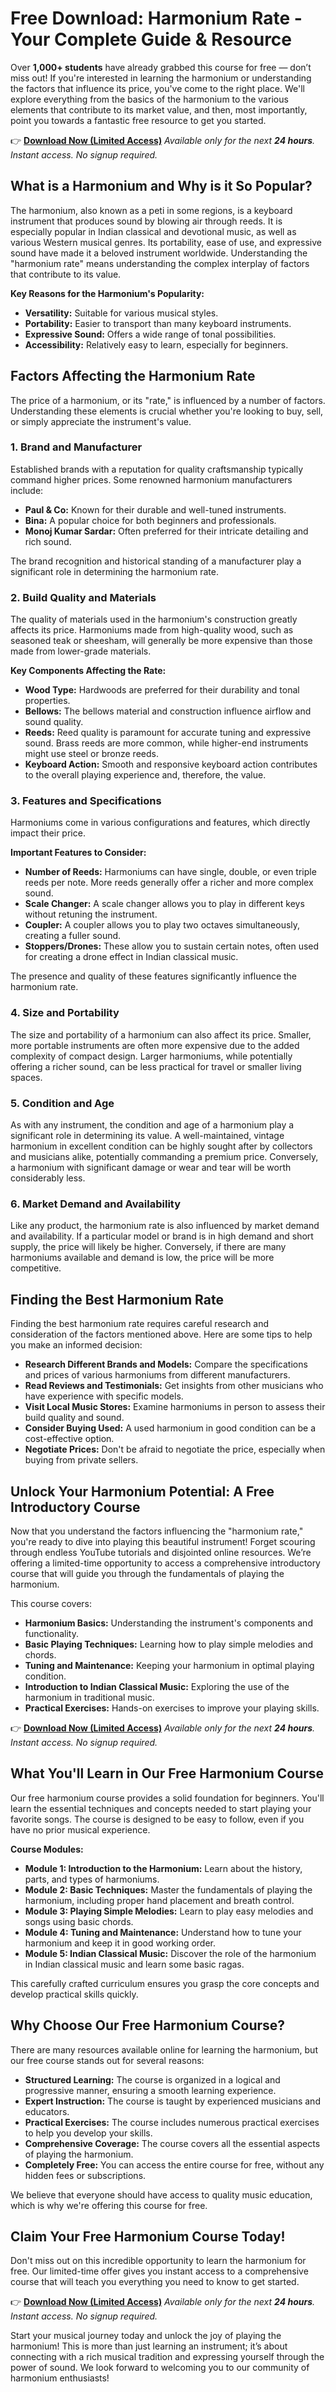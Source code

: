 # Free Download: Harmonium Rate - Your Complete Guide & Resource

Over **1,000+ students** have already grabbed this course for free — don’t miss out! If you're interested in learning the harmonium or understanding the factors that influence its price, you've come to the right place. We'll explore everything from the basics of the harmonium to the various elements that contribute to its market value, and then, most importantly, point you towards a fantastic free resource to get you started.

👉 [**Download Now (Limited Access)**](https://udemywork.com/harmonium-rate)
_Available only for the next **24 hours**. Instant access. No signup required._

## What is a Harmonium and Why is it So Popular?

The harmonium, also known as a peti in some regions, is a keyboard instrument that produces sound by blowing air through reeds. It is especially popular in Indian classical and devotional music, as well as various Western musical genres. Its portability, ease of use, and expressive sound have made it a beloved instrument worldwide. Understanding the "harmonium rate" means understanding the complex interplay of factors that contribute to its value.

**Key Reasons for the Harmonium's Popularity:**

*   **Versatility:** Suitable for various musical styles.
*   **Portability:** Easier to transport than many keyboard instruments.
*   **Expressive Sound:** Offers a wide range of tonal possibilities.
*   **Accessibility:** Relatively easy to learn, especially for beginners.

## Factors Affecting the Harmonium Rate

The price of a harmonium, or its "rate," is influenced by a number of factors. Understanding these elements is crucial whether you're looking to buy, sell, or simply appreciate the instrument's value.

### 1. Brand and Manufacturer

Established brands with a reputation for quality craftsmanship typically command higher prices. Some renowned harmonium manufacturers include:

*   **Paul & Co:** Known for their durable and well-tuned instruments.
*   **Bina:** A popular choice for both beginners and professionals.
*   **Monoj Kumar Sardar:** Often preferred for their intricate detailing and rich sound.

The brand recognition and historical standing of a manufacturer play a significant role in determining the harmonium rate.

### 2. Build Quality and Materials

The quality of materials used in the harmonium's construction greatly affects its price. Harmoniums made from high-quality wood, such as seasoned teak or sheesham, will generally be more expensive than those made from lower-grade materials.

**Key Components Affecting the Rate:**

*   **Wood Type:** Hardwoods are preferred for their durability and tonal properties.
*   **Bellows:** The bellows material and construction influence airflow and sound quality.
*   **Reeds:** Reed quality is paramount for accurate tuning and expressive sound. Brass reeds are more common, while higher-end instruments might use steel or bronze reeds.
*   **Keyboard Action:** Smooth and responsive keyboard action contributes to the overall playing experience and, therefore, the value.

### 3. Features and Specifications

Harmoniums come in various configurations and features, which directly impact their price.

**Important Features to Consider:**

*   **Number of Reeds:** Harmoniums can have single, double, or even triple reeds per note. More reeds generally offer a richer and more complex sound.
*   **Scale Changer:** A scale changer allows you to play in different keys without retuning the instrument.
*   **Coupler:** A coupler allows you to play two octaves simultaneously, creating a fuller sound.
*   **Stoppers/Drones:** These allow you to sustain certain notes, often used for creating a drone effect in Indian classical music.

The presence and quality of these features significantly influence the harmonium rate.

### 4. Size and Portability

The size and portability of a harmonium can also affect its price. Smaller, more portable instruments are often more expensive due to the added complexity of compact design. Larger harmoniums, while potentially offering a richer sound, can be less practical for travel or smaller living spaces.

### 5. Condition and Age

As with any instrument, the condition and age of a harmonium play a significant role in determining its value. A well-maintained, vintage harmonium in excellent condition can be highly sought after by collectors and musicians alike, potentially commanding a premium price. Conversely, a harmonium with significant damage or wear and tear will be worth considerably less.

### 6. Market Demand and Availability

Like any product, the harmonium rate is also influenced by market demand and availability. If a particular model or brand is in high demand and short supply, the price will likely be higher. Conversely, if there are many harmoniums available and demand is low, the price will be more competitive.

## Finding the Best Harmonium Rate

Finding the best harmonium rate requires careful research and consideration of the factors mentioned above. Here are some tips to help you make an informed decision:

*   **Research Different Brands and Models:** Compare the specifications and prices of various harmoniums from different manufacturers.
*   **Read Reviews and Testimonials:** Get insights from other musicians who have experience with specific models.
*   **Visit Local Music Stores:** Examine harmoniums in person to assess their build quality and sound.
*   **Consider Buying Used:** A used harmonium in good condition can be a cost-effective option.
*   **Negotiate Prices:** Don't be afraid to negotiate the price, especially when buying from private sellers.

## Unlock Your Harmonium Potential: A Free Introductory Course

Now that you understand the factors influencing the "harmonium rate," you're ready to dive into playing this beautiful instrument! Forget scouring through endless YouTube tutorials and disjointed online resources. We’re offering a limited-time opportunity to access a comprehensive introductory course that will guide you through the fundamentals of playing the harmonium.

This course covers:

*   **Harmonium Basics:** Understanding the instrument's components and functionality.
*   **Basic Playing Techniques:** Learning how to play simple melodies and chords.
*   **Tuning and Maintenance:** Keeping your harmonium in optimal playing condition.
*   **Introduction to Indian Classical Music:** Exploring the use of the harmonium in traditional music.
*   **Practical Exercises:** Hands-on exercises to improve your playing skills.

👉 [**Download Now (Limited Access)**](https://udemywork.com/harmonium-rate)
_Available only for the next **24 hours**. Instant access. No signup required._

## What You'll Learn in Our Free Harmonium Course

Our free harmonium course provides a solid foundation for beginners. You'll learn the essential techniques and concepts needed to start playing your favorite songs. The course is designed to be easy to follow, even if you have no prior musical experience.

**Course Modules:**

*   **Module 1: Introduction to the Harmonium:** Learn about the history, parts, and types of harmoniums.
*   **Module 2: Basic Techniques:** Master the fundamentals of playing the harmonium, including proper hand placement and breath control.
*   **Module 3: Playing Simple Melodies:** Learn to play easy melodies and songs using basic chords.
*   **Module 4: Tuning and Maintenance:** Understand how to tune your harmonium and keep it in good working order.
*   **Module 5: Indian Classical Music:** Discover the role of the harmonium in Indian classical music and learn some basic ragas.

This carefully crafted curriculum ensures you grasp the core concepts and develop practical skills quickly.

## Why Choose Our Free Harmonium Course?

There are many resources available online for learning the harmonium, but our free course stands out for several reasons:

*   **Structured Learning:** The course is organized in a logical and progressive manner, ensuring a smooth learning experience.
*   **Expert Instruction:** The course is taught by experienced musicians and educators.
*   **Practical Exercises:** The course includes numerous practical exercises to help you develop your skills.
*   **Comprehensive Coverage:** The course covers all the essential aspects of playing the harmonium.
*   **Completely Free:** You can access the entire course for free, without any hidden fees or subscriptions.

We believe that everyone should have access to quality music education, which is why we're offering this course for free.

## Claim Your Free Harmonium Course Today!

Don't miss out on this incredible opportunity to learn the harmonium for free. Our limited-time offer gives you instant access to a comprehensive course that will teach you everything you need to know to get started.

👉 [**Download Now (Limited Access)**](https://udemywork.com/harmonium-rate)
_Available only for the next **24 hours**. Instant access. No signup required._

Start your musical journey today and unlock the joy of playing the harmonium! This is more than just learning an instrument; it’s about connecting with a rich musical tradition and expressing yourself through the power of sound. We look forward to welcoming you to our community of harmonium enthusiasts!
